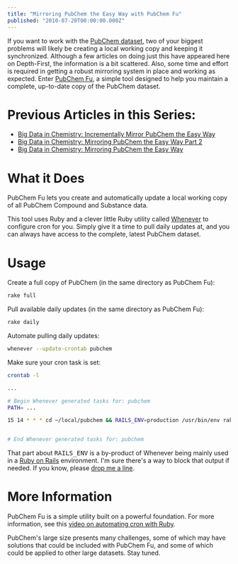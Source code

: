 ```yaml
---
title: "Mirroring PubChem the Easy Way with PubChem Fu"
published: "2010-07-20T00:00:00.000Z"
---
```


If you want to work with the [PubChem dataset](http://depth-first.com/articles/2006/09/29/hacking-pubchem-direct-access-with-ftp), two of your biggest problems will likely be creating a local working copy and keeping it synchronized. Although a few articles on doing just this have appeared here on Depth-First, the information is a bit scattered. Also, some time and effort is required in getting a robust mirroring system in place and working as expected. Enter [PubChem Fu](http://github.com/metamolecular/pubchem-fu), a simple tool designed to help you maintain a complete, up-to-date copy of the PubChem dataset.

# Previous Articles in this Series:

-  [Big Data in Chemistry: Incrementally Mirror PubChem the Easy Way](http://depth-first.com/articles/2010/03/01/big-data-in-chemistry-incrementally-mirror-pubchem-the-easy-way)
-  [Big Data in Chemistry: Mirroring PubChem the Easy Way Part 2](http://depth-first.com/articles/2010/02/09/big-data-in-chemistry-mirroring-pubchem-the-easy-way-part-2)
-  [Big Data in Chemistry: Mirroring PubChem the Easy Way](http://depth-first.com/articles/2010/02/08/big-data-in-chemistry-mirroring-pubchem-the-easy-way)

# What it Does

PubChem Fu lets you create and automatically update a local working copy of all PubChem Compound and Substance data.

This tool uses Ruby and a clever little Ruby utility called [Whenever](http://github.com/javan/whenever) to configure cron for you. Simply give it a time to pull daily updates at, and you can always have access to the complete, latest PubChem dataset.

# Usage

Create a full copy of PubChem (in the same directory as PubChem Fu):

```bash
rake full
```

Pull available daily updates (in the same directory as PubChem Fu):

```bash
rake daily
```

Automate pulling daily updates:

```bash
whenever --update-crontab pubchem
```

Make sure your cron task is set:

```bash
crontab -l

...

# Begin Whenever generated tasks for: pubchem
PATH= ...

15 14 * * * cd ~/local/pubchem && RAILS_ENV=production /usr/bin/env rake daily


# End Whenever generated tasks for: pubchem
```

That part about <tt>RAILS\_ENV</tt> is a by-product of Whenever being mainly used in a [Ruby on Rails](http://rubyonrails.org/) environment. I'm sure there's a way to block that output if needed. If you know, please [drop me a line](http://depth-first.com/pages/richard-l-apodaca).

# More Information

PubChem Fu is a simple utility built on a powerful foundation. For more information, see this [video on automating cron with Ruby](http://media.railscasts.com/videos/164_cron_in_ruby.mov).

PubChem's large size presents many challenges, some of which may have solutions that could be included with PubChem Fu, and some of which could be applied to other large datasets. Stay tuned.